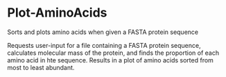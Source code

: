 # Plot-AminoAcids
Sorts and plots amino acids when given a FASTA protein sequence

Requests user-input for a file containing a FASTA protein sequence, calculates molecular mass of the protein, and finds the proportion of each amino acid in hte sequence. Results in a plot of amino acids sorted from most to least abundant.
